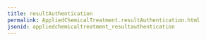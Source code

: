 ```yaml
---
title: resultAuthentication
permalink: AppliedChemicalTreatment.resultAuthentication.html
jsonid: appliedchemicaltreatment_resultauthentication
---
```

